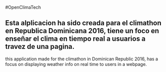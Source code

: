 #OpenClimaTech



Esta alplicacion ha sido creada para el climathon en Republica Dominicana 2016, tiene un foco en enseñar el clima en tiempo real a usuarios a travez de una pagina.
-----------

this application made for the climathon in Dominican Republic 2016, has a focus on displaying weather info on real time to users in a webpage.


